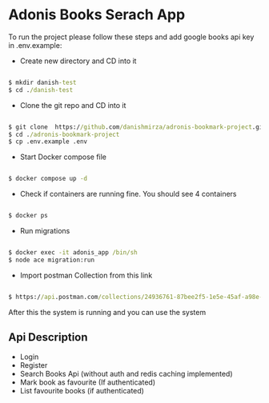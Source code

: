 
# Adonis Books Serach App

To run the project please follow these steps and add google books api key in .env.example:

- Create new directory and CD into it
```cmd

$ mkdir danish-test
$ cd ./danish-test

```

- Clone the git repo and CD into it
```cmd

$ git clone  https://github.com/danishmirza/adronis-bookmark-project.git
$ cd ./adronis-bookmark-project
$ cp .env.example .env

```

- Start Docker compose file
```cmd

$ docker compose up -d

```

- Check if containers are running fine. You should see 4 containers
```cmd

$ docker ps

```

- Run migrations
```cmd

$ docker exec -it adonis_app /bin/sh
$ node ace migration:run

```

- Import postman Collection from this link
```cmd

$ https://api.postman.com/collections/24936761-87bee2f5-1e5e-45af-a98e-aba7e10c2e95?access_key=PMAT-01H9Z4TYAZ0Y8W5H6KK30APP58

```

After this the system is running and you can use the system

## Api Description

- Login
- Register
- Search Books Api (without auth and redis caching implemented)
- Mark book as favourite (If authenticated)
- List favourite books (if authenticated)
